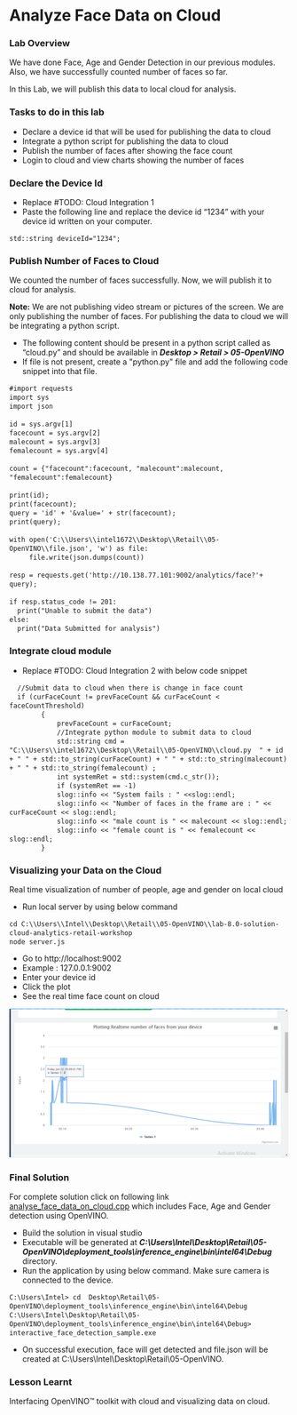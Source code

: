 # Analyze Face Data on Cloud
### Lab Overview
We have done Face, Age and Gender Detection in our previous modules. Also, we have successfully counted number of faces so far.

In this Lab, we will publish this data to local cloud for analysis.
### Tasks to do in this lab
- Declare a device id that will be used for publishing the data to cloud
- Integrate a python script for publishing the data to cloud
- Publish the number of faces after showing the face count
- Login to cloud and view charts showing the number of faces

### Declare the Device Id
- Replace #TODO: Cloud Integration 1
- Paste the following line and replace the device id “1234” with your device id written on your computer.

```
std::string deviceId="1234";
```

### Publish Number of Faces to Cloud
We counted the number of faces successfully. Now, we will publish it to cloud for analysis.       

**Note:** We are not publishing video stream or pictures of the screen. We are only publishing the number of faces. For publishing the data to cloud we will be integrating a python script.
- The following content should be present in a python script called as “cloud.py” and should be available in ***Desktop > Retail > 05-OpenVINO***
- If file is not present, create a "python.py" file and add the following code snippet into that file.

```
#import requests
import sys
import json

id = sys.argv[1]
facecount = sys.argv[2]
malecount = sys.argv[3]
femalecount = sys.argv[4]

count = {"facecount":facecount, "malecount":malecount, "femalecount":femalecount}

print(id);
print(facecount);
query = 'id' + '&value=' + str(facecount);
print(query);

with open('C:\\Users\\intel1672\\Desktop\\Retail\\05-OpenVINO\\file.json', 'w') as file:
     file.write(json.dumps(count))

resp = requests.get('http://10.138.77.101:9002/analytics/face?'+ query);

if resp.status_code != 201:
  print("Unable to submit the data")
else:
  print("Data Submitted for analysis")
 ```
### Integrate cloud module
- Replace #TODO: Cloud Integration 2 with below code snippet

```
  //Submit data to cloud when there is change in face count
  if (curFaceCount != prevFaceCount && curFaceCount < faceCountThreshold)
		{
			prevFaceCount = curFaceCount;
			//Integrate python module to submit data to cloud
			std::string cmd = "C:\\Users\\intel1672\\Desktop\\Retail\\05-OpenVINO\\cloud.py  " + id + " " + std::to_string(curFaceCount) + " " + std::to_string(malecount) + " " + std::to_string(femalecount) ;
			int systemRet = std::system(cmd.c_str());
			if (systemRet == -1)
			slog::info << "System fails : " <<slog::endl;
			slog::info << "Number of faces in the frame are : " << curFaceCount << slog::endl;
			slog::info << "male count is " << malecount << slog::endl;
			slog::info << "female count is " << femalecount << slog::endl;
		}

```
### Visualizing your Data on the Cloud
Real time visualization of number of people, age and gender on local cloud
- Run local server by using below command

```
cd C:\\Users\\Intel\\Desktop\\Retail\\05-OpenVINO\\lab-8.0-solution-cloud-analytics-retail-workshop
node server.js
 ```
- Go to http://localhost:9002
- Example : 127.0.0.1:9002
- Enter your device id
- Click the plot
- See the real time face count on cloud

![](images/cloudAnalysis.png)

###  Final Solution
For complete solution click on following link [analyse_face_data_on_cloud.cpp](./solutions/cloudanalysis.md) which includes Face, Age and Gender detection using OpenVINO.

- Build the solution in visual studio
- Executable will be generated at ***C:\Users\Intel\Desktop\Retail\05-OpenVINO\deployment_tools\inference_engine\bin\intel64\Debug*** directory.
- Run the application by using below command. Make sure camera is connected to the device.

```
C:\Users\Intel> cd  Desktop\Retail\05-OpenVINO\deployment_tools\inference_engine\bin\intel64\Debug
C:\Users\Intel\Desktop\Retail\05-OpenVINO\deployment_tools\inference_engine\bin\intel64\Debug> interactive_face_detection_sample.exe
 ```
- On successful execution, face will get detected and file.json will be created at C:\Users\Intel\Desktop\Retail\05-OpenVINO\.
### Lesson Learnt
Interfacing OpenVINO™ toolkit with cloud and visualizing data on cloud.
